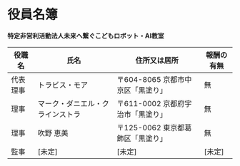 # 役員名簿

**特定非営利活動法人未来へ繋ぐこどもロボット・AI教室**

| 役職名 | 氏名 | 住所又は居所 | 報酬の有無 |
|--------|------|-------------|------------|
| 代表理事 | トラビス・モア | 〒604-8065 京都市中京区「黒塗り」 | 無 |
| 理事 | マーク・ダニエル・クラインストラ | 〒611-0002 京都府宇治市「黒塗り」 | 無 |
| 理事 | 吹野 恵美 | 〒125-0062 東京都葛飾区「黒塗り」 | 無 |
| 監事 | [未定] | [未定] | [未定] |